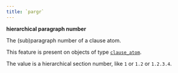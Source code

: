 ```yaml
---
title: `pargr`
---
```


**hierarchical paragraph number**

The (sub)paragraph number of a clause atom.

This feature is present on objects of type
[`clause_atom`](otype.md).

The value is a hierarchical section number, like `1` or `1.2` or `1.2.3.4`.


